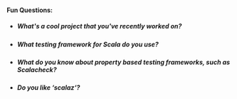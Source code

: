 #### Fun Questions:

* ##### What's a cool project that you've recently worked on?
* ##### What testing framework for Scala do you use?
* ##### What do you know about property based testing frameworks, such as Scalacheck?
* ##### Do you like ‘scalaz‘?